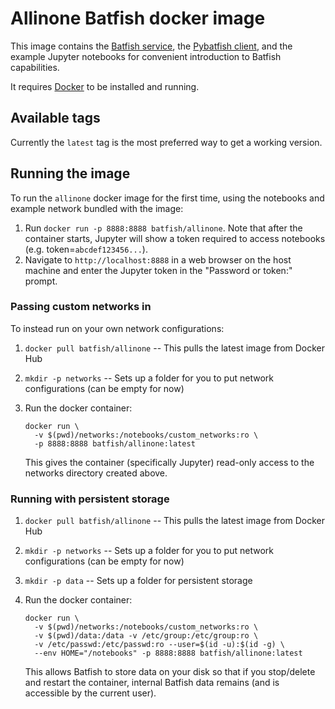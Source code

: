 # Allinone Batfish docker image

This image contains the [Batfish service][bf], the [Pybatfish client][pybf], and the example
Jupyter notebooks for convenient introduction to Batfish capabilities.

It requires [Docker](https://www.docker.com/get-started) to be installed and running.

## Available tags
Currently the `latest` tag is the most preferred way to get a working version.

## Running the image

To run the `allinone` docker image for the first time, using the notebooks and example network bundled with the image:

1. Run `docker run -p 8888:8888 batfish/allinone`.  Note that after the container starts, Jupyter will show a token required to access notebooks (e.g. token=`abcdef123456...`).
2. Navigate to `http://localhost:8888` in a web browser on the host machine and enter the Jupyter token in the "Password or token:" prompt.


### Passing custom networks in

To instead run on your own network configurations:

1. `docker pull batfish/allinone` -- This pulls the latest image from Docker Hub
2. `mkdir -p networks` -- Sets up a folder for you to put network configurations (can be empty for now)
3. Run the docker container:
    ```
    docker run \
      -v $(pwd)/networks:/notebooks/custom_networks:ro \
      -p 8888:8888 batfish/allinone:latest
    ```

    This gives the container (specifically Jupyter) read-only access to the networks directory created above.

### Running with persistent storage

1. `docker pull batfish/allinone` -- This pulls the latest image from Docker Hub
2. `mkdir -p networks` -- Sets up a folder for you to put network configurations (can be empty for now)
3. `mkdir -p data` -- Sets up a folder for persistent storage
4. Run the docker container:
    ```
    docker run \
      -v $(pwd)/networks:/notebooks/custom_networks:ro \
      -v $(pwd)/data:/data -v /etc/group:/etc/group:ro \
      -v /etc/passwd:/etc/passwd:ro --user=$(id -u):$(id -g) \
      --env HOME="/notebooks" -p 8888:8888 batfish/allinone:latest
    ```

    This allows Batfish to store data on your disk so that if you stop/delete and restart the container,
    internal Batfish data remains (and is accessible by the current user).

[bf]: https://github.com/batfish/batfish
[pybf]: https://github.com/batfish/pybatfish
